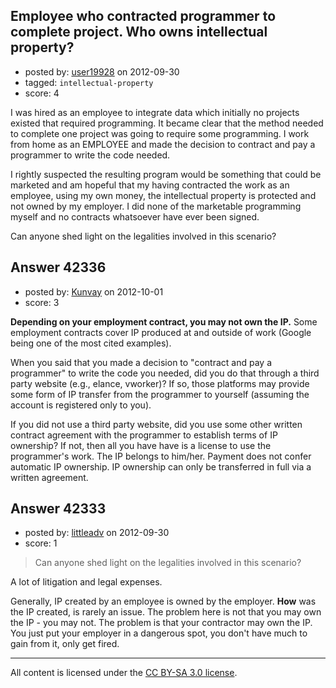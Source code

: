 ## Employee who contracted programmer to complete project. Who owns intellectual property?

- posted by: [user19928](https://stackexchange.com/users/-1/19928-user19928) on 2012-09-30
- tagged: `intellectual-property`
- score: 4

I was hired as an employee to integrate data which initially no projects existed that required programming. It became clear that the method needed to complete one project was going to require some programming.  I work from home as an EMPLOYEE and made the decision to contract and pay a programmer to write the code needed.  

I rightly suspected the resulting program would be something that could be marketed and am hopeful that my having contracted the work as an employee, using my own money, the intellectual property is protected and not owned by my employer.  I did none of the marketable programming myself and no contracts whatsoever have ever been signed.  

Can anyone shed light on the legalities involved in this scenario? 


## Answer 42336

- posted by: [Kunvay](https://stackexchange.com/users/-1/19936-kunvay) on 2012-10-01
- score: 3

**Depending on your employment contract, you may not own the IP.**  Some employment contracts cover IP produced at and outside of work (Google being one of the most cited examples).  

When you said that you made a decision to "contract and pay a programmer" to write the code you needed, did you do that through a third party website (e.g., elance, vworker)?  If so, those platforms may provide some form of IP transfer from the programmer to yourself (assuming the account is registered only to you).  

If you did not use a third party website, did you use some other written contract agreement with the programmer to establish terms of IP ownership?  If not, then all you have have is a license to use the programmer's work.  The IP belongs to him/her. Payment does not confer automatic IP ownership. IP ownership can only be transferred in full via a written agreement.   



## Answer 42333

- posted by: [littleadv](https://stackexchange.com/users/-1/13808-littleadv) on 2012-09-30
- score: 1

> Can anyone shed light on the legalities involved in this scenario?

A lot of litigation and legal expenses.

Generally, IP created by an employee is owned by the employer. **How** was the IP created, is rarely an issue. The problem here is not that you may own the IP - you may not. The problem is that your contractor may own the IP. You just put your employer in a dangerous spot, you don't have much to gain from it, only get fired.



---

All content is licensed under the [CC BY-SA 3.0 license](https://creativecommons.org/licenses/by-sa/3.0/).
